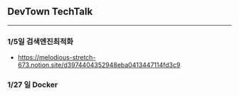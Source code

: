 <h2> DevTown TechTalk </h2>
<hr size = "10px">

<h3> 1/5일 검색엔진최적화 </h3>

- https://melodious-stretch-673.notion.site/d3974404352948eba0413447114fd3c9

<h3> 1/27 일 Docker </h3>
